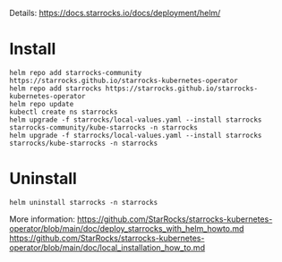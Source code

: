 Details: https://docs.starrocks.io/docs/deployment/helm/

# Install

```
helm repo add starrocks-community https://starrocks.github.io/starrocks-kubernetes-operator
helm repo add starrocks https://starrocks.github.io/starrocks-kubernetes-operator
helm repo update
kubectl create ns starrocks
helm upgrade -f starrocks/local-values.yaml --install starrocks starrocks-community/kube-starrocks -n starrocks
helm upgrade -f starrocks/local-values.yaml --install starrocks starrocks/kube-starrocks -n starrocks
```

# Uninstall

```
helm uninstall starrocks -n starrocks
```

More information:
https://github.com/StarRocks/starrocks-kubernetes-operator/blob/main/doc/deploy_starrocks_with_helm_howto.md
https://github.com/StarRocks/starrocks-kubernetes-operator/blob/main/doc/local_installation_how_to.md